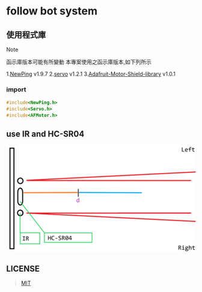 # follow bot system
## 使用程式庫
> [!NOTE]
> 函示庫版本可能有所變動
> 本專案使用之函示庫版本,如下列所示

1.[NewPing](https://bitbucket.org/teckel12/arduino-new-ping/wiki/Home) v1.9.7
2.[servo](https://github.com/arduino-libraries/Servo) v1.2.1
3.[Adafruit-Motor-Shield-library](https://github.com/adafruit/Adafruit-Motor-Shield-library) v1.0.1

### import
```ino
#include<NewPing.h>
#include<Servo.h>             
#include<AFMotor.h> 
```
## use IR and HC-SR04
![pic]( ./pic/device.png "icon" )
## LICENSE
>[MIT](./LICENSE)
